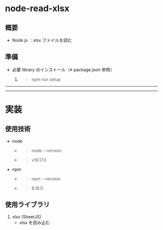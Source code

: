 # node-read-xlsx

## 概要

- Node.js ：xlsx ファイルを読む

## 準備

- 必要 library のインストール（※ package.json 参照）
  1.  > npm run setup

---

---

# 実装

## 使用技術

- node

  - > node --version
  - > v16.17.0

- npm
  - > npm --version
  - > 8.18.0

## 使用ライブラリ

1. xlsx (SheetJS)
   - xlsx を読み込む
